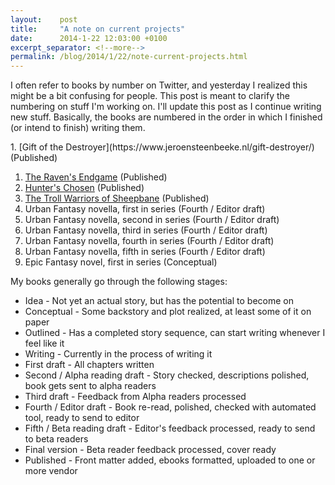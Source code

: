 ```yaml
---
layout:    post
title:     "A note on current projects"
date:      2014-1-22 12:03:00 +0100
excerpt_separator: <!--more-->
permalink: /blog/2014/1/22/note-current-projects.html
---
```


I often refer to books by number on Twitter, and yesterday I realized this might be a bit confusing for people. This post is meant to clarify the numbering on stuff I'm working on. I'll update this post as I continue writing new stuff. Basically, the books are numbered in the order in which I finished (or intend to finish) writing them.

<!--more-->1. [Gift of the Destroyer](https://www.jeroensteenbeeke.nl/gift-destroyer/) (Published)
1. [The Raven's Endgame](https://www.jeroensteenbeeke.nl/ravens-endgame/) (Published)
1. [Hunter's Chosen](https://www.jeroensteenbeeke.nl/hunters-chosen/) (Published)
1. [The Troll Warriors of Sheepbane](https://www.jeroensteenbeeke.nl/troll-warriors-sheepbane/) (Published)
1. Urban Fantasy novella, first in series (Fourth / Editor draft)
1. Urban Fantasy novella, second in series (Fourth / Editor draft)
1. Urban Fantasy novella, third in series (Fourth / Editor draft)
1. Urban Fantasy novella, fourth in series (Fourth / Editor draft)
1. Urban Fantasy novella, fifth in series (Fourth / Editor draft)
1. Epic Fantasy novel, first in series (Conceptual)

My books generally go through the following stages:
* Idea - Not yet an actual story, but has the potential to become on
* Conceptual - Some backstory and plot realized, at least some of it on paper
* Outlined - Has a completed story sequence, can start writing whenever I feel like it
* Writing - Currently in the process of writing it
* First draft - All chapters written
* Second / Alpha reading draft - Story checked, descriptions polished, book gets sent to alpha readers
* Third draft - Feedback from Alpha readers processed
* Fourth / Editor draft - Book re-read, polished, checked with automated tool, ready to send to editor
* Fifth / Beta reading draft - Editor's feedback processed, ready to send to beta readers
* Final version - Beta reader feedback processed, cover ready
* Published - Front matter added, ebooks formatted, uploaded to one or more vendor

